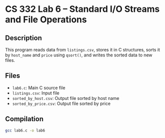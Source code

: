 # CS 332 Lab 6 – Standard I/O Streams and File Operations

## Description
This program reads data from `listings.csv`, stores it in C structures, sorts it by `host_name` and `price` using `qsort()`, and writes the sorted data to new files.

## Files
- `lab6.c`: Main C source file
- `listings.csv`: Input file
- `sorted_by_host.csv`: Output file sorted by host name
- `sorted_by_price.csv`: Output file sorted by price

## Compilation
```bash
gcc lab6.c -o lab6

